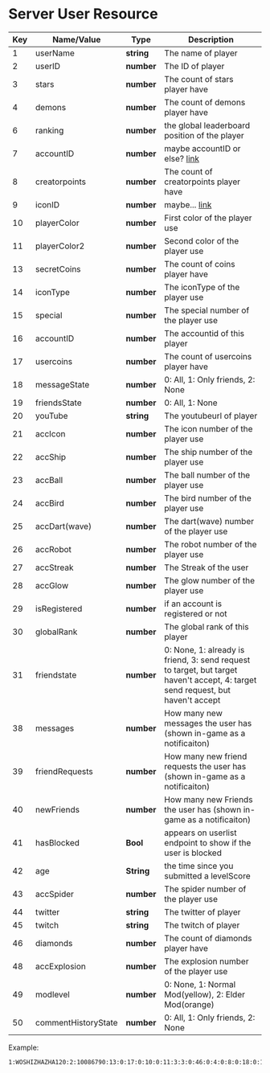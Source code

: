 # Server User Resource

| Key | Name/Value | Type | Description |
| --- | ---------- | ---- | ----------- |
| 1 | userName | **string** | The name of player |
| 2 | userID | **number** | The ID of player |
| 3 | stars | **number** | The count of stars player have |
| 4 | demons | **number** | The count of demons player have |
| 6 | ranking | **number** | the global leaderboard position of the player |
| 7 | accountID | **number** | maybe accountID or else? [link](https://github.com/gd-programming/gddocs/pull/16/files#r417947540) |
| 8 | creatorpoints | **number** | The count of creatorpoints player have |
| 9 | iconID | **number** | maybe... [link](https://github.com/gd-programming/gddocs/pull/16/files#r417926661) |
| 10 | playerColor | **number** | First color of the player use |
| 11 | playerColor2 | **number** | Second color of the player use |
| 13 | secretCoins | **number** | The count of coins player have |
| 14 | iconType | **number** | The iconType of the player use |
| 15 | special | **number** | The special number of the player use |
| 16 | accountID | **number** | The accountid of this player |
| 17 | usercoins | **number** | The count of usercoins player have |
| 18 | messageState | **number** | 0: All, 1: Only friends, 2: None |
| 19 | friendsState | **number** | 0: All, 1: None |
| 20 | youTube | **string** | The youtubeurl of player |
| 21 | accIcon | **number** | The icon number of the player use |
| 22 | accShip | **number** | The ship number of the player use |
| 23 | accBall | **number** | The ball number of the player use |
| 24 | accBird | **number** | The bird number of the player use |
| 25 | accDart(wave) | **number** | The dart(wave) number of the player use |
| 26 | accRobot | **number** | The robot number of the player use |
| 27 | accStreak | **number** | The Streak of the user |
| 28 | accGlow | **number** | The glow number of the player use |
| 29 | isRegistered | **number** | if an account is registered or not |
| 30 | globalRank | **number** | The global rank of this player |
| 31 | friendstate | **number** | 0: None, 1: already is friend, 3: send request to target, but target haven't accept, 4: target send request, but haven't accept 
| 38 | messages | **number** | How many new messages the user has (shown in-game as a notificaiton) |
| 39 | friendRequests | **number** | How many new friend requests the user has (shown in-game as a notificaiton) |
| 40 | newFriends | **number** | How many new Friends the user has (shown in-game as a notificaiton) |
| 41 | hasBlocked | **Bool** | appears on userlist endpoint to show if the user is blocked |
| 42 | age | **String** | the time since you submitted a levelScore |
| 43 | accSpider | **number** | The spider number of the player use |
| 44 | twitter| **string** | The twitter of player |
| 45 | twitch | **string** | The twitch of player |
| 46 | diamonds | **number** | The count of diamonds player have |
| 48 | accExplosion | **number** | The explosion number of the player use |
| 49 | modlevel | **number** | 0: None, 1: Normal Mod(yellow), 2: Elder Mod(orange) |
| 50 | commentHistoryState | **number** | 0: All, 1: Only friends, 2: None |


Example:
```
1:WOSHIZHAZHA120:2:10086790:13:0:17:0:10:0:11:3:3:0:46:0:4:0:8:0:18:0:19:0:50:0:20:WOSHIZHAZHA120:21:1:22:1:23:1:24:1:25:1:26:1:28:0:43:1:48:1:30:355655:16:1889402:31:0:44:WOSHIZHAZHA120:45:WOSHIZHAZHA120:49:0:29:1
```
